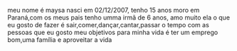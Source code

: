meu nome é maysa 
nasci em 02/12/2007, tenho 15 anos 
moro em Paraná,com os meus pais 
tenho umma irmã de 6 anos, amo muito ela
o que eu gosto de fazer é sair,comer,dançar,cantar,passar o tempo com as pessoas que eu gosto 
meu objetivos para minha vida é ter um emprego bom,uma família e aproveitar a vida
